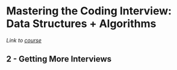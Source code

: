 # Mastering the Coding Interview: Data Structures + Algorithms

_Link to [course](https://www.udemy.com/course/master-the-coding-interview-data-structures-algorithms)_

## 2 - Getting More Interviews

